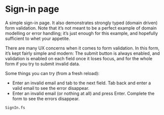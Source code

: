 Sign-in page
============

A simple sign-in page. It also demonstrates strongly typed (domain driven) form validation. Note that it’s not meant to be a perfect example of domain modelling or error handling; it’s just enough for this example, and hopefully sufficient to whet your appetite.

There are many UX concerns when it comes to form validation. In this form, it’s kept fairly simple and modern: The submit button is always enabled, and validation is enabled on each field once it loses focus, and for the whole form if you try to submit invalid data.

Some things you can try (from a fresh reload):

* Enter an invalid email and tab to the next field. Tab back and enter a valid email to see the error disappear.
* Enter an invalid email (or nothing at all) and press Enter. Complete the form to see the errors disappear.

```sample
SignIn.fs
```
